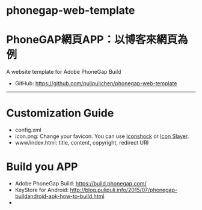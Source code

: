 # phonegap-web-template
# PhoneGAP網頁APP：以博客來網頁為例
A website template for Adobe PhoneGap Build

- GitHub: https://github.com/pulipulichen/phonegap-web-template

----

# Customization Guide

- config.xml
- icon.png: Change your favicon. You can use [Iconshock](http://www.playpcesor.com/2017/09/iconshock-edit-icons.html) or [Icon Slayer](http://www.gieson.com/Library/projects/utilities/icon_slayer/).
- www/index.html: title, content, copyright, redirect URI

# Build you APP

- Adobe PhoneGap Build: https://build.phonegap.com/
- KeyStore for Android: http://blog.pulipuli.info/2015/07/phonegap-buildandroid-apk-how-to-build.html
-  
